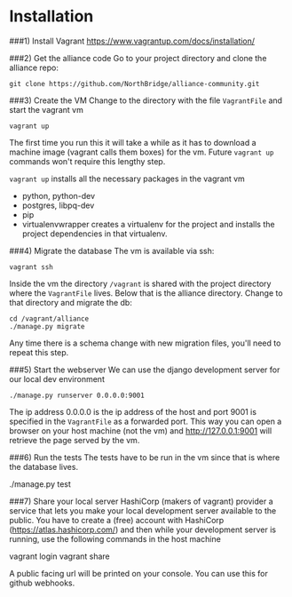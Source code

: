 Installation
============

###1) Install Vagrant
https://www.vagrantup.com/docs/installation/

###2) Get the alliance code
Go to your project directory and clone the alliance repo:

    git clone https://github.com/NorthBridge/alliance-community.git
    
###3) Create the VM
Change to the directory with the file `VagrantFile` and start the vagrant vm

    vagrant up
    
The first time you run this it will take a while as it has to download a
machine image (vagrant calls them boxes) for the vm. Future `vagrant up`
commands won't require this lengthy step.

`vagrant up` installs all the necessary packages in the vagrant vm
* python, python-dev
* postgres, libpq-dev
* pip
* virtualenvwrapper
creates a virtualenv for the project and installs the project dependencies
in that virtualenv.

###4) Migrate the database
The vm is available via ssh:

    vagrant ssh
    
Inside the vm the directory `/vagrant` is shared with the project directory
where the `VagrantFile` lives. Below that is the alliance directory. Change
to that directory and migrate the db:

    cd /vagrant/alliance
    ./manage.py migrate
    
Any time there is a schema change with new migration files, you'll need to
repeat this step.

###5) Start the webserver
We can use the django development server for our local dev environment

    ./manage.py runserver 0.0.0.0:9001
    
The ip address 0.0.0.0 is the ip address of the host and port 9001 is
specified in the `VagrantFile` as a forwarded port. This way you can open
a browser on your host machine (not the vm) and http://127.0.0.1:9001 will
retrieve the page served by the vm.

###6) Run the tests
The tests have to be run in the vm since that is where the database lives.

   ./manage.py test
   
###7) Share your local server
HashiCorp (makers of vagrant) provider a service that lets you make your
local development server available to the public. You have to create
a (free) account with HashiCorp (https://atlas.hashicorp.com/) and then
while your development server is running, use the following commands in the
host machine

   vagrant login
   vagrant share
   
A public facing url will be printed on your console. You can use this for
github webhooks.